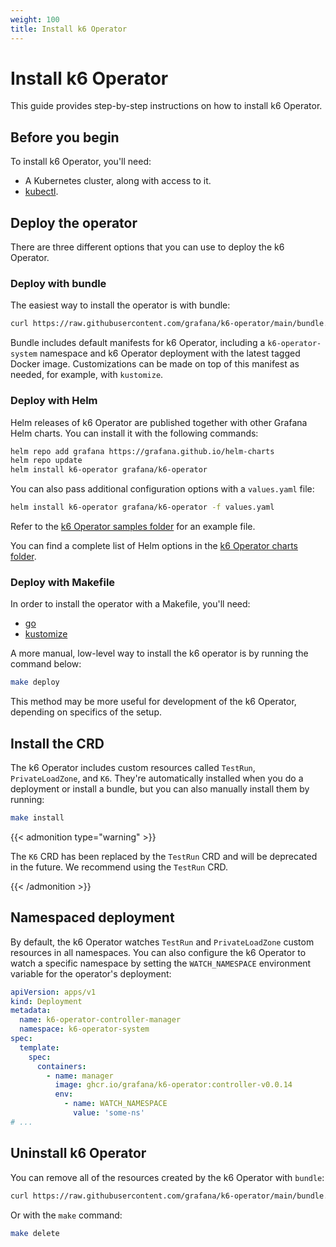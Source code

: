 ```yaml
---
weight: 100
title: Install k6 Operator
---
```


# Install k6 Operator

This guide provides step-by-step instructions on how to install k6 Operator.

## Before you begin

To install k6 Operator, you'll need:

- A Kubernetes cluster, along with access to it.
- [kubectl](https://kubernetes.io/docs/tasks/tools/#kubectl).

## Deploy the operator

There are three different options that you can use to deploy the k6 Operator.

### Deploy with bundle

The easiest way to install the operator is with bundle:

```bash
curl https://raw.githubusercontent.com/grafana/k6-operator/main/bundle.yaml | kubectl apply -f -
```

Bundle includes default manifests for k6 Operator, including a `k6-operator-system` namespace and k6 Operator deployment with the latest tagged Docker image. Customizations can be made on top of this manifest as needed, for example, with `kustomize`.

### Deploy with Helm

Helm releases of k6 Operator are published together with other Grafana Helm charts. You can install it with the following commands:

```bash
helm repo add grafana https://grafana.github.io/helm-charts
helm repo update
helm install k6-operator grafana/k6-operator
```

You can also pass additional configuration options with a `values.yaml` file:

```bash
helm install k6-operator grafana/k6-operator -f values.yaml
```

Refer to the [k6 Operator samples folder](https://github.com/grafana/k6-operator/blob/main/charts/k6-operator/samples/customAnnotationsAndLabels.yaml) for an example file.

You can find a complete list of Helm options in the [k6 Operator charts folder](https://github.com/grafana/k6-operator/blob/main/charts/k6-operator/README.md).

### Deploy with Makefile

In order to install the operator with a Makefile, you'll need:

- [go](https://go.dev/doc/install)
- [kustomize](https://kubectl.docs.kubernetes.io/installation/kustomize/)

A more manual, low-level way to install the k6 operator is by running the command below:

```bash
make deploy
```

This method may be more useful for development of the k6 Operator, depending on specifics of the setup.

## Install the CRD

The k6 Operator includes custom resources called `TestRun`, `PrivateLoadZone`, and `K6`. They're automatically installed when you do a deployment or install a bundle, but you can also manually install them by running:

```bash
make install
```

{{< admonition type="warning" >}}

The `K6` CRD has been replaced by the `TestRun` CRD and will be deprecated in the future. We recommend using the `TestRun` CRD.

{{< /admonition >}}

## Namespaced deployment

By default, the k6 Operator watches `TestRun` and `PrivateLoadZone` custom resources in all namespaces. You can also configure the k6 Operator to watch a specific namespace by setting the `WATCH_NAMESPACE` environment variable for the operator's deployment:

```yaml
apiVersion: apps/v1
kind: Deployment
metadata:
  name: k6-operator-controller-manager
  namespace: k6-operator-system
spec:
  template:
    spec:
      containers:
        - name: manager
          image: ghcr.io/grafana/k6-operator:controller-v0.0.14
          env:
            - name: WATCH_NAMESPACE
              value: 'some-ns'
# ...
```

## Uninstall k6 Operator

You can remove all of the resources created by the k6 Operator with `bundle`:

```bash
curl https://raw.githubusercontent.com/grafana/k6-operator/main/bundle.yaml | kubectl delete -f -
```

Or with the `make` command:

```bash
make delete
```
